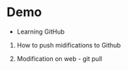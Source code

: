 # Demo

- Learning GitHub

1. How to push midifications to Github

2. Modification on web - git pull
